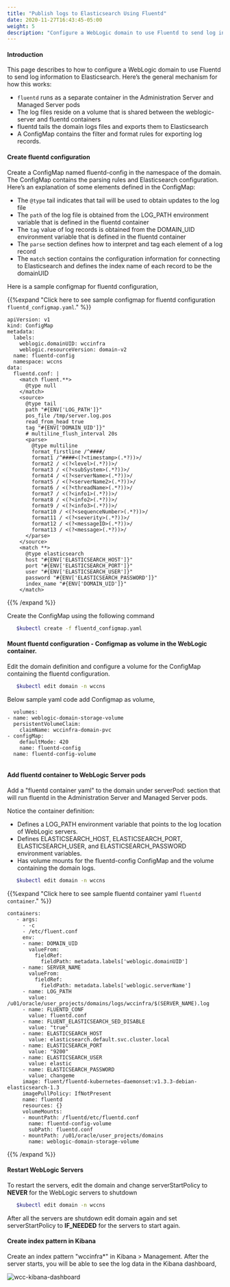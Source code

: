 ```yaml
---
title: "Publish logs to Elasticsearch Using Fluentd"
date: 2020-11-27T16:43:45-05:00
weight: 5
description: "Configure a WebLogic domain to use Fluentd to send log information to Elasticsearch."
---
```


#### Introduction
This page describes to how to configure a WebLogic domain to use Fluentd to send log information to Elasticsearch.
Here’s the general mechanism for how this works:

* `fluentd` runs as a separate container in the Administration Server and Managed Server pods
*  The log files reside on a volume that is shared between the weblogic-server and fluentd containers
*  fluentd tails the domain logs files and exports them to Elasticsearch
*  A ConfigMap contains the filter and format rules for exporting log records.

#### Create fluentd configuration
Create a ConfigMap named fluentd-config in the namespace of the domain. The ConfigMap contains the parsing rules and Elasticsearch configuration.
Here’s an explanation of some elements defined in the ConfigMap:

* The `@type` tail indicates that tail will be used to obtain updates to the log file
* The `path` of the log file is obtained from the LOG_PATH environment variable that is defined in the fluentd container
* The `tag` value of log records is obtained from the DOMAIN_UID environment variable that is defined in the fluentd container
* The `parse` section defines how to interpret and tag each element of a log record
* The `match` section contains the configuration information for connecting to Elasticsearch and defines the index name of each record to be the domainUID

Here is a sample configmap for fluentd configuration,

{{%expand "Click here to see sample configmap for fluentd configuration `fluentd_configmap.yaml`." %}}

```
apiVersion: v1
kind: ConfigMap
metadata:
  labels:
    weblogic.domainUID: wccinfra
    weblogic.resourceVersion: domain-v2
  name: fluentd-config
  namespace: wccns
data:
  fluentd.conf: |
    <match fluent.**>
      @type null
    </match>
    <source>
      @type tail
      path "#{ENV['LOG_PATH']}"
      pos_file /tmp/server.log.pos
      read_from_head true
      tag "#{ENV['DOMAIN_UID']}"
      # multiline_flush_interval 20s
      <parse>
        @type multiline
        format_firstline /^####/
        format1 /^####<(?<timestamp>(.*?))>/
        format2 / <(?<level>(.*?))>/
        format3 / <(?<subSystem>(.*?))>/
        format4 / <(?<serverName>(.*?))>/
        format5 / <(?<serverName2>(.*?))>/
        format6 / <(?<threadName>(.*?))>/
        format7 / <(?<info1>(.*?))>/
        format8 / <(?<info2>(.*?))>/
        format9 / <(?<info3>(.*?))>/
        format10 / <(?<sequenceNumber>(.*?))>/
        format11 / <(?<severity>(.*?))>/
        format12 / <(?<messageID>(.*?))>/
        format13 / <(?<message>(.*?))>/
      </parse>
    </source>
    <match **>
      @type elasticsearch
      host "#{ENV['ELASTICSEARCH_HOST']}"
      port "#{ENV['ELASTICSEARCH_PORT']}"
      user "#{ENV['ELASTICSEARCH_USER']}"
      password "#{ENV['ELASTICSEARCH_PASSWORD']}"
      index_name "#{ENV['DOMAIN_UID']}"
    </match>

```
{{% /expand %}}

Create the ConfigMap using the following command

```bash
   $kubectl create -f fluentd_configmap.yaml 
```

#### Mount fluentd configuration - Configmap as volume in the WebLogic container.

Edit the domain definition and configure a volume for the ConfigMap containing the fluentd configuration.

```bash
   $kubectl edit domain -n wccns
```
Below sample yaml code add Configmap as volume,

```
  volumes:
- name: weblogic-domain-storage-volume
  persistentVolumeClaim:
    claimName: wccinfra-domain-pvc
- configMap:
    defaultMode: 420
    name: fluentd-config
  name: fluentd-config-volume
   
```

#### Add fluentd container to WebLogic Server pods

Add a "fluentd container yaml" to the domain under serverPod:  section that will run fluentd in the Administration Server and Managed Server pods.

Notice the container definition:

* Defines a LOG_PATH environment variable that points to the log location of WebLogic servers.
* Defines ELASTICSEARCH_HOST, ELASTICSEARCH_PORT, ELASTICSEARCH_USER, and ELASTICSEARCH_PASSWORD environment variables.
* Has volume mounts for the fluentd-config ConfigMap and the volume containing the domain logs.

```bash
   $kubectl edit domain -n wccns
```

{{%expand "Click here to see sample fluentd container yaml `fluentd container`." %}}

```
containers:
   - args:
     - -c
     - /etc/fluent.conf
     env:
     - name: DOMAIN_UID
       valueFrom:
         fieldRef:
           fieldPath: metadata.labels['weblogic.domainUID']
     - name: SERVER_NAME
       valueFrom:
         fieldRef:
           fieldPath: metadata.labels['weblogic.serverName']
     - name: LOG_PATH
       value: /u01/oracle/user_projects/domains/logs/wccinfra/$(SERVER_NAME).log
     - name: FLUENTD_CONF
       value: fluentd.conf
     - name: FLUENT_ELASTICSEARCH_SED_DISABLE
       value: "true"
     - name: ELASTICSEARCH_HOST
       value: elasticsearch.default.svc.cluster.local
     - name: ELASTICSEARCH_PORT
       value: "9200"
     - name: ELASTICSEARCH_USER
       value: elastic
     - name: ELASTICSEARCH_PASSWORD
       value: changeme
     image: fluent/fluentd-kubernetes-daemonset:v1.3.3-debian-elasticsearch-1.3
     imagePullPolicy: IfNotPresent
     name: fluentd
     resources: {}
     volumeMounts:
     - mountPath: /fluentd/etc/fluentd.conf
       name: fluentd-config-volume
       subPath: fluentd.conf
     - mountPath: /u01/oracle/user_projects/domains
       name: weblogic-domain-storage-volume
```
{{% /expand %}}

#### Restart WebLogic Servers
To restart the servers, edit the domain and change serverStartPolicy to **NEVER** for the WebLogic servers to shutdown

```bash
   $kubectl edit domain -n wccns
```

  After all the servers are shutdown edit domain again and set serverStartPolicy to **IF_NEEDED** for the servers to start again.


#### Create index pattern in Kibana
Create an index pattern "wccinfra*" in Kibana > Management.
After the server starts, you will be able to see the log data in the Kibana dashboard,

![wcc-kibana-dashboard](images/wcc-kibana-dashboard.png)
